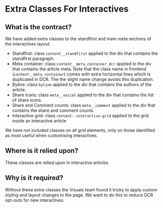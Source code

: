 # Extra Classes For Interactives

## What is the contract?

We have added extra classes to the standfirst and main meta sections of the interactives layout:

-   Standfirst: class `content__standfirst` applied to the div that contains the standfirst paragraph.
-   Meta container: class `content__meta_container_dcr` applied to the div that contains the article meta. Note that the class name in frontend (`content__meta_container`) comes with extra horizontal lines which is duplicated in DCR. The the slight name change avoids this duplication.
-   Byline: class `byline` applied to the div that contains the authors of the article.
-   Share icons: class `meta__social` applied to the div that contains the list of share icons.
-   Share and Comment counts: class `meta__comment` applied to the div that contains the share and comment counts.
-   Interactive grid: class `content--interactive-grid` applied to the grid inside an interactive article

We have not included classes on all grid elements, only on those identified as most useful when customising interactives.

## Where is it relied upon?

These classes are relied upon in interactive articles.

## Why is it required?

Without these extra classes the Visuals team found it tricky to apply custom styling and layout changes to the page. We want to do this to reduce DCR opt-outs for new interactives.
